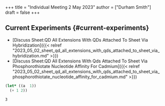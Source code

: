 +++
title = "Individual Meeting 2 May 2023"
author = ["Durham Smith"]
draft = false
+++

## Current Experiments {#current-experiments}

-   [Discuss Sheet:QD All Extensions With QDs Attached To Sheet Via Hybridization]({{< relref "2023_05_02_sheet_qd_all_extensions_with_qds_attached_to_sheet_via_hybridization.md" >}})
-   [Discuss Sheet:QD All Extensions With Qds Attached To Sheet Via Phosphorothiotate Nucleotide Affinity For Cadmium]({{< relref "2023_05_02_sheet_qd_all_extensions_with_qds_attached_to_sheet_via_phosphorothiotate_nucleotide_affinity_for_cadmium.md" >}})

<!--listend-->

```lisp
(let* ((a  1))
  (+ 1 2))
```

```text
3
```
